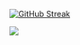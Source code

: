 [![GitHub Streak](https://github-readme-streak-stats.herokuapp.com?user=Charizard17)](https://git.io/streak-stats)

<img src="https://komarev.com/ghpvc/?username=Charizard17&color=orange">

